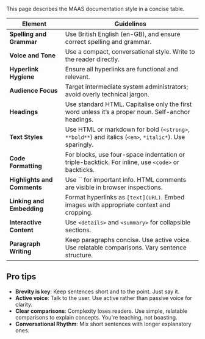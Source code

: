 This page describes the MAAS documentation style in a concise table.

| **Element**                 | **Guidelines**                                                                                     |
|-----------------------------|----------------------------------------------------------------------------------------------------|
| **Spelling and Grammar**      | Use British English (en-GB), and ensure correct spelling and grammar.                             |
| **Voice and Tone**            | Use a compact, conversational style. Write to the reader directly.                            |
| **Hyperlink Hygiene**       | Ensure all hyperlinks are functional and relevant.                                                |
| **Audience Focus**          | Target intermediate system administrators; avoid overly technical jargon.                         |
| **Headings**                | Use standard HTML. Capitalise only the first word unless it’s a proper noun. Self-anchor headings. |
| **Text Styles**             | Use HTML or markdown for bold (`<strong>`, `**bold**`) and italics (`<em>`, `*italic*`). Use sparingly. |
| **Code Formatting**         | For blocks, use four-space indentation or triple-backtick. For inline, use `<code>` or backticks. |
| **Highlights and Comments**   | Use `` for important info. HTML comments are visible in browser inspections.                |
| **Linking and Embedding**     | Format hyperlinks as `[text](URL)`. Embed images with appropriate context and cropping.           |
| **Interactive Content**     | Use `<details>` and `<summary>` for collapsible sections.                                         |
| **Paragraph Writing**       | Keep paragraphs concise. Use active voice. Use relatable comparisons. Vary sentence structure. |

## Pro tips

- **Brevity is key**: Keep sentences short and to the point. Just say it.
- **Active voice**: Talk to the user. Use active rather than passive voice for clarity.
- **Clear comparisons**: Complexity loses readers. Use simple, relatable comparisons to explain concepts. You're teaching, not boasting.
- **Conversational Rhythm**: Mix short sentences with longer explanatory ones.
